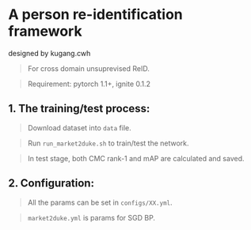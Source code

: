 # A person re-identification framework
designed by kugang.cwh

> For cross domain unsuprevised ReID.

> Requirement: pytorch 1.1+, ignite 0.1.2

## 1. The training/test process:
> Download dataset into `data` file.

> Run `run_market2duke.sh` to train/test the network.

> In test stage, both CMC rank-1 and mAP are calculated and saved.

## 2. Configuration:

> All the params can be set in `configs/XX.yml`.

> `market2duke.yml` is params for SGD BP.

